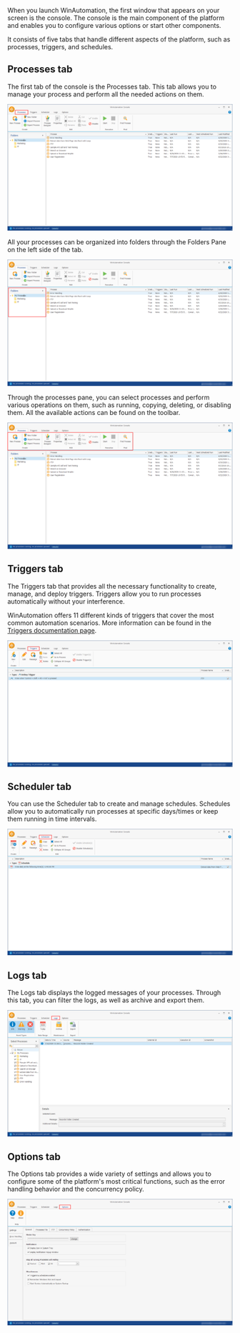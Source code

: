 When you launch WinAutomation, the first window that appears on your screen is the console. The console is the main component of the platform and enables you to configure various options or start other components. 

It consists of five tabs that handle different aspects of the platform, such as processes, triggers, and schedules.

## Processes tab

The first tab of the console is the Processes tab. This tab allows you to manage your process and perform all the needed actions on them. 

![The Processes tab in the console.](..\media\image-3.png)

All your processes can be organized into folders through the Folders Pane on the left side of the tab. 

![The Folders Pane in the Processes tab.](..\media\image-4.png)

Through the processes pane, you can select processes and perform various operations on them, such as running, copying, deleting, or disabling them. All the available actions can be found on the toolbar. 

![The Toolbar in the Processes tab.](..\media\image-5.png)

## Triggers tab

The Triggers tab that provides all the necessary functionality to create, manage, and deploy triggers. Triggers allow you to run processes automatically without your interference.

WinAutomation offers 11 different kinds of triggers that cover the most common automation scenarios. More information can be found in the [Triggers documentation page](https://docs.winautomation.com/en/triggers.html).

![The Triggers tab in the console.](..\media\image-6.png)

## Scheduler tab

You can use the Scheduler tab to create and manage schedules. Schedules allow you to automatically run processes at specific days/times or keep them running in time intervals.

![The Scheduler tab in the console.](..\media\image-7.png)

## Logs tab

The Logs tab displays the logged messages of your processes. Through this tab, you can filter the logs, as well as archive and export them.

![The Logs tab in the console.](..\media\image-8.png)

## Options tab

The Options tab provides a wide variety of settings and allows you to configure some of the platform's most critical functions, such as the error handling behavior and the concurrency policy.

![The Options tab in the console.](..\media\image-9.png)